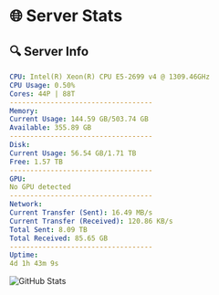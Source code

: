 # 🌐 Server Stats
## 🔍 Server Info
```yaml
CPU: Intel(R) Xeon(R) CPU E5-2699 v4 @ 1309.46GHz
CPU Usage: 0.50%
Cores: 44P | 88T
-----------------------------------
Memory:
Current Usage: 144.59 GB/503.74 GB
Available: 355.89 GB
-----------------------------------
Disk:
Current Usage: 56.54 GB/1.71 TB
Free: 1.57 TB
-----------------------------------
GPU:
No GPU detected
-----------------------------------
Network:
Current Transfer (Sent): 16.49 MB/s
Current Transfer (Received): 120.86 KB/s
Total Sent: 8.09 TB
Total Received: 85.65 GB
-----------------------------------
Uptime:
4d 1h 43m 9s
```
![GitHub Stats](https://img.shields.io/badge/Updated-2025-03-11_23:05:58-blue)